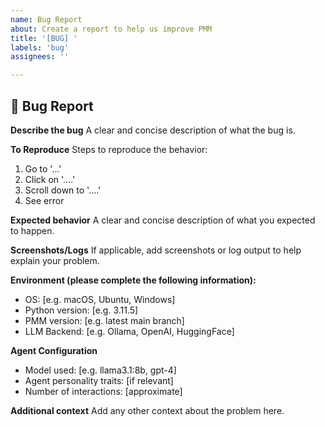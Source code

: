 ```yaml
---
name: Bug Report
about: Create a report to help us improve PMM
title: '[BUG] '
labels: 'bug'
assignees: ''

---
```


## 🐛 Bug Report

**Describe the bug**
A clear and concise description of what the bug is.

**To Reproduce**
Steps to reproduce the behavior:
1. Go to '...'
2. Click on '....'
3. Scroll down to '....'
4. See error

**Expected behavior**
A clear and concise description of what you expected to happen.

**Screenshots/Logs**
If applicable, add screenshots or log output to help explain your problem.

**Environment (please complete the following information):**
- OS: [e.g. macOS, Ubuntu, Windows]
- Python version: [e.g. 3.11.5]
- PMM version: [e.g. latest main branch]
- LLM Backend: [e.g. Ollama, OpenAI, HuggingFace]

**Agent Configuration**
- Model used: [e.g. llama3.1:8b, gpt-4]
- Agent personality traits: [if relevant]
- Number of interactions: [approximate]

**Additional context**
Add any other context about the problem here.
